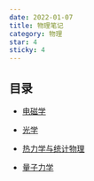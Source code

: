 ```yaml
---
date: 2022-01-07
title: 物理笔记
category: 物理
star: 4
sticky: 4
---
```


## 目录

- [电磁学](electromagnetism/README.md)

- [光学](optism/README.md)

- [热力学与统计物理](tsp/README.md)

- [量子力学](quatum/README.md)
